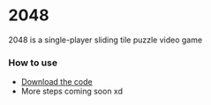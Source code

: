 # 2048
2048 is a single-player sliding tile puzzle video game

### How to use
* <a href="https://codeload.github.com/risetothetop2127/2048-modded/zip/refs/heads/main">Download the code</a>
* More steps coming soon xd
